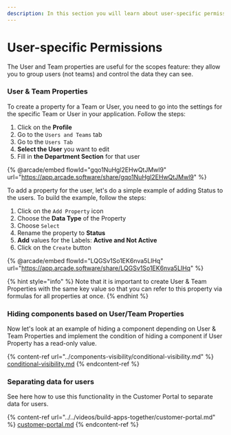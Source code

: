 ```yaml
---
description: In this section you will learn about user-specific permissions
---
```


# User-specific Permissions

The User and Team properties are useful for the scopes feature: they allow you to group users (not teams) and control the data they can see.

### User & Team Properties

To create a property for a Team or User, you need to go into the settings for the specific Team or User in your application. Follow the steps:

1. Click on the **Profile**
2. Go to the `Users and Teams` tab
3. Go to the `Users Tab`
4. **Select the User** you want to edit
5. Fill in **the Department Section** for that user

{% @arcade/embed flowId="gqo1NuHgl2EHwQtJMwl9" url="https://app.arcade.software/share/gqo1NuHgl2EHwQtJMwl9" %}

To add a property for the user, let's do a simple example of adding Status to the users. To build the example, follow the steps:

1. Click on the `Add Property` icon
2. Choose the **Data Type** of the Property
3. Choose `Select`
4. Rename the property to **Status**
5. **Add** values for the Labels: **Active and Not Active**
6. Click on the `Create` button

{% @arcade/embed flowId="LQGSv1So1EK6nva5LlHq" url="https://app.arcade.software/share/LQGSv1So1EK6nva5LlHq" %}

{% hint style="info" %}
Note that it is important to create User & Team Properties with the same key value so that you can refer to this property via formulas for all properties at once.
{% endhint %}

### Hiding components based on User/Team Properties

Now let's look at an example of hiding a component depending on User & Team Properties and implement the condition of hiding a component if User Property has a read-only value.

{% content-ref url="../components-visibility/conditional-visibility.md" %}
[conditional-visibility.md](../components-visibility/conditional-visibility.md)
{% endcontent-ref %}

### Separating data for users

See here how to use this functionality in the Customer Portal to separate data for users.

{% content-ref url="../../videos/build-apps-together/customer-portal.md" %}
[customer-portal.md](../../videos/build-apps-together/customer-portal.md)
{% endcontent-ref %}
